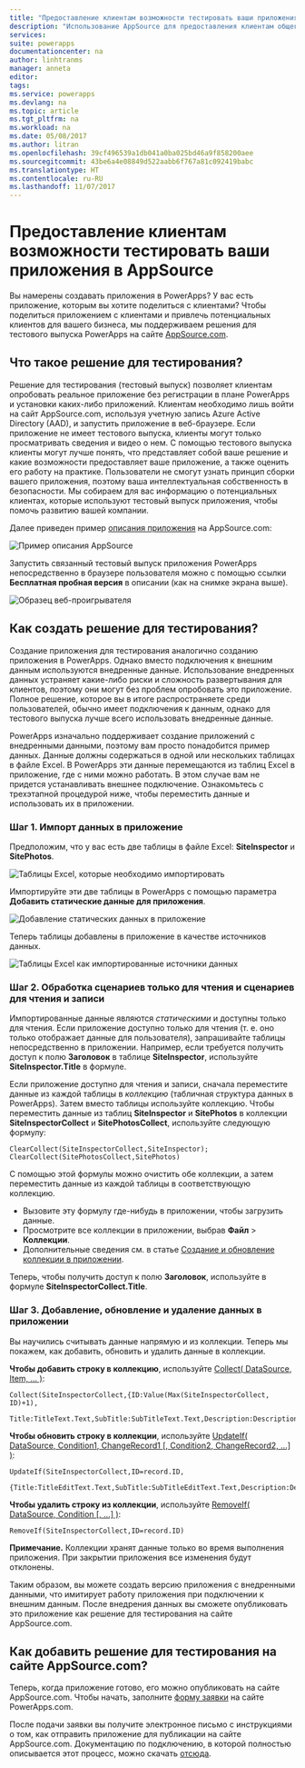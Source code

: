 ```yaml
---
title: "Предоставление клиентам возможности тестировать ваши приложения в AppSource | Документация Майкрософт"
description: "Использование AppSource для предоставления клиентам общего доступа к приложениям и привлечения потенциальных клиентов для бизнеса."
services: 
suite: powerapps
documentationcenter: na
author: linhtranms
manager: anneta
editor: 
tags: 
ms.service: powerapps
ms.devlang: na
ms.topic: article
ms.tgt_pltfrm: na
ms.workload: na
ms.date: 05/08/2017
ms.author: litran
ms.openlocfilehash: 39cf496539a1db041a0ba025bd46a9f858200aee
ms.sourcegitcommit: 43be6a4e08849d522aabb6f767a81c092419babc
ms.translationtype: HT
ms.contentlocale: ru-RU
ms.lasthandoff: 11/07/2017
---
```

# <a name="let-customers-test-drive-your-apps-on-appsource"></a>Предоставление клиентам возможности тестировать ваши приложения в AppSource
Вы намерены создавать приложения в PowerApps? У вас есть приложение, которым вы хотите поделиться с клиентами? Чтобы поделиться приложением с клиентами и привлечь потенциальных клиентов для вашего бизнеса, мы поддерживаем решения для тестового выпуска PowerApps на сайте [AppSource.com](https://appsource.microsoft.com).

## <a name="what-is-a-test-drive-solution"></a>Что такое решение для тестирования?
Решение для тестирования (тестовый выпуск) позволяет клиентам опробовать реальное приложение без регистрации в плане PowerApps и установки каких-либо приложений. Клиентам необходимо лишь войти на сайт AppSource.com, используя учетную запись Azure Active Directory (AAD), и запустить приложение в веб-браузере. Если приложение не имеет тестового выпуска, клиенты могут только просматривать сведения и видео о нем. С помощью тестового выпуска клиенты могут лучше понять, что представляет собой ваше решение и какие возможности предоставляет ваше приложение, а также оценить его работу на практике. Пользователи не смогут узнать принцип сборки вашего приложения, поэтому ваша интеллектуальная собственность в безопасности. Мы собираем для вас информацию о потенциальных клиентах, которые используют тестовый выпуск приложения, чтобы помочь развитию вашей компании.

Далее приведен пример [описания приложения](https://go.microsoft.com/fwlink/?linkid=848867) на AppSource.com:

![Пример описания AppSource ](media/dev-appsource-test-drive/sample-app-source-listing.png)

Запустить связанный тестовый выпуск приложения PowerApps непосредственно в браузере пользователя можно с помощью ссылки **Бесплатная пробная версия** в описании (как на снимке экрана выше).

![Образец веб-проигрывателя](media/dev-appsource-test-drive/sample-app-web-player.png)

## <a name="how-do-i-build-a-test-drive-solution"></a>Как создать решение для тестирования?
Создание приложения для тестирования аналогично созданию приложения в PowerApps. Однако вместо подключения к внешним данным используются внедренные данные. Использование внедренных данных устраняет какие-либо риски и сложность развертывания для клиентов, поэтому они могут без проблем опробовать это приложение. Полное решение, которое вы в итоге распространяете среди пользователей, обычно имеет подключения к данным, однако для тестового выпуска лучше всего использовать внедренные данные.

PowerApps изначально поддерживает создание приложений с внедренными данными, поэтому вам просто понадобится пример данных. Данные должны содержаться в одной или нескольких таблицах в файле Excel. В PowerApps эти данные перемещаются из таблиц Excel в приложение, где с ними можно работать. В этом случае вам не придется устанавливать внешнее подключение. Ознакомьтесь с трехэтапной процедурой ниже, чтобы переместить данные и использовать их в приложении.

### <a name="step-1-import-data-into-the-app"></a>Шаг 1. Импорт данных в приложение
Предположим, что у вас есть две таблицы в файле Excel: **SiteInspector** и **SitePhotos**.

![Таблицы Excel, которые необходимо импортировать](media/dev-appsource-test-drive/excel-file.png)

Импортируйте эти две таблицы в PowerApps с помощью параметра **Добавить статические данные для приложения**.

![Добавление статических данных в приложение](media/dev-appsource-test-drive/static-data.png)

Теперь таблицы добавлены в приложение в качестве источников данных.

![Таблицы Excel как импортированные источники данных](media/dev-appsource-test-drive/data-sources.png)

### <a name="step-2-handling-read-only-and-read-write-scenarios"></a>Шаг 2. Обработка сценариев только для чтения и сценариев для чтения и записи
Импортированные данные являются *статическими* и доступны только для чтения. Если приложение доступно только для чтения (т. е. оно только отображает данные для пользователя), запрашивайте таблицы непосредственно в приложении. Например, если требуется получить доступ к полю **Заголовок** в таблице **SiteInspector**, используйте **SiteInspector.Title** в формуле.

Если приложение доступно для чтения и записи, сначала переместите данные из каждой таблицы в *коллекцию* (табличная структура данных в PowerApps). Затем вместо таблицы используйте коллекцию. Чтобы переместить данные из таблиц **SiteInspector** и **SitePhotos** в коллекции **SiteInspectorCollect** и **SitePhotosCollect**, используйте следующую формулу:

```
ClearCollect(SiteInspectorCollect,SiteInspector); ClearCollect(SitePhotosCollect,SitePhotos)
```

С помощью этой формулы можно очистить обе коллекции, а затем переместить данные из каждой таблицы в соответствующую коллекцию.

* Вызовите эту формулу где-нибудь в приложении, чтобы загрузить данные.
* Просмотрите все коллекции в приложении, выбрав **Файл** > **Коллекции**.
* Дополнительные сведения см. в статье [Создание и обновление коллекции в приложении](create-update-collection.md).

Теперь, чтобы получить доступ к полю **Заголовок**, используйте в формуле **SiteInspectorCollect.Title**.

### <a name="step-3-add-update-and-delete-data-in-your-app"></a>Шаг 3. Добавление, обновление и удаление данных в приложении
Вы научились считывать данные напрямую и из коллекции. Теперь мы покажем, как добавить, обновить и удалить данные в коллекции.

**Чтобы добавить строку в коллекцию**, используйте [Collect( DataSource, Item, ... )](functions/function-clear-collect-clearcollect.md):

```
Collect(SiteInspectorCollect,{ID:Value(Max(SiteInspectorCollect, ID)+1),
    Title:TitleText.Text,SubTitle:SubTitleText.Text,Description:DescriptionText.Text)
```

**Чтобы обновить строку в коллекции**, используйте [UpdateIf( DataSource, Condition1, ChangeRecord1 [, Condition2, ChangeRecord2, ...] )](functions/function-update-updateif.md):

```
UpdateIf(SiteInspectorCollect,ID=record.ID,
    {Title:TitleEditText.Text,SubTitle:SubTitleEditText.Text,Description:DescriptionEditText.Text)
```

**Чтобы удалить строку из коллекции**, используйте [RemoveIf( DataSource, Condition [, ...] )](functions/function-remove-removeif.md):

```
RemoveIf(SiteInspectorCollect,ID=record.ID)
```

**Примечание.** Коллекции хранят данные только во время выполнения приложения. При закрытии приложения все изменения будут отклонены.

Таким образом, вы можете создать версию приложения с внедренными данными, что имитирует работу приложения при подключении к внешним данным. После внедрения данных вы сможете опубликовать это приложение как решение для тестирования на сайте AppSource.com.

## <a name="how-do-i-list-my-test-drive-solution-on-appsourcecom"></a>Как добавить решение для тестирования на сайте AppSource.com?
Теперь, когда приложение готово, его можно опубликовать на сайте AppSource.com. Чтобы начать, заполните [форму заявки](https://powerapps.microsoft.com/partners/get-listed/) на сайте PowerApps.com.

После подачи заявки вы получите электронное письмо с инструкциями о том, как отправить приложение для публикации на сайте AppSource.com. Документацию по подключению, в которой полностью описывается этот процесс, можно скачать [отсюда](https://go.microsoft.com/fwlink/?linkid=851031).

